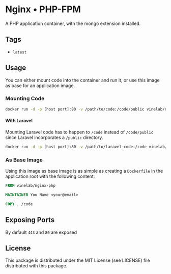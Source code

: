 # Nginx • PHP-FPM
A PHP application container, with the mongo extension installed.

## Tags
- `latest`

## Usage
You can either mount code into the container and run it, or use this image as base for an application image.

### Mounting Code
```bash
docker run -d -p [host port]:80 -v /path/to/code:/code/public vinelab/nginx-php
```

#### With Laravel
Mounting Laravel code has to happen to `/code` instead of `/code/public` since Laravel incorporates a `/public` directory.

```bash
docker run -d -p [host port]:80 -v /path/to/laravel-code:/code vinelab/nginx-php
```

### As Base Image
Using this image as base image is as simple as creating a `Dockerfile` in the application root with the following content:

```Dockerfile
FROM vinelab/nginx-php

MAINTAINER You Name <your@email>

COPY . /code
```

## Exposing Ports
By default `443` and `80` are exposed

## License
This package is distributed under the MIT License (see LICENSE) file distributed with this package.
